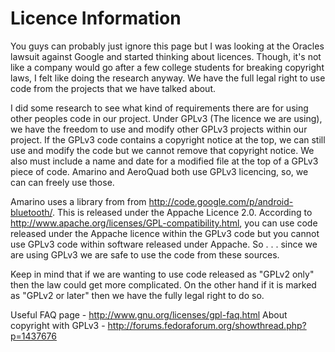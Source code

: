 # Licence Information #

You guys can probably just ignore this page but I was looking at the Oracles lawsuit against Google and started thinking about licences. Though, it's not like a company would go after a few college students for breaking copyright laws, I felt like doing the research anyway. We have the full legal right to use code from the projects that we have talked about.

I did some research to see what kind of requirements there are for using other peoples code in our project. Under GPLv3 (The licence we are using), we have the freedom to use and modify other GPLv3 projects within our project. If the GPLv3 code contains a copyright notice at the top, we can still use and modify the code but we cannot remove that copyright notice. We also must include a name and date for a modified file at the top of a GPLv3 piece of code. Amarino and AeroQuad both use GPLv3 licencing, so, we can can freely use those.

Amarino uses a library from from http://code.google.com/p/android-bluetooth/. This is released under the Appache Licence 2.0. According to http://www.apache.org/licenses/GPL-compatibility.html, you can use code released under the Appache licence within the GPLv3 code but you cannot use GPLv3 code within software released under Appache. So . . . since we are using GPLv3 we are safe to use the code from these sources.

Keep in mind that if we are wanting to use code released as "GPLv2 only" then the law could get more complicated. On the other hand if it is marked as "GPLv2 or later" then we have the fully legal right to do so.

Useful FAQ page - http://www.gnu.org/licenses/gpl-faq.html
About copyright with GPLv3 - http://forums.fedoraforum.org/showthread.php?p=1437676